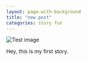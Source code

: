 ```yaml
---
layout: page-with-background
title: "new post"
categories: story fun
---
```


<!--
date: 2020-09-19 12:35:08 -0000
author: HeyG

<script type="text/javascript">
  alert('Hey G');
</script>
-->

![Test image](https://media.nationalgeographic.org/assets/photos/185/998/8bee0514-b0eb-4974-aeab-61e0bf16e9d0.jpg)

Hey, this is my first story.
